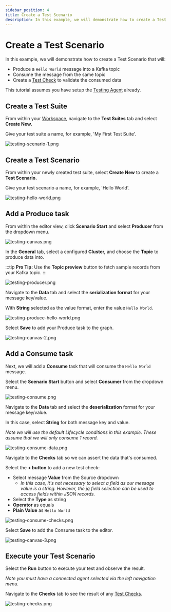 ```yaml
---
sidebar_position: 4
title: Create a Test Scenario
description: In this example, we will demonstrate how to create a Test Scenario.
---
```


# Create a Test Scenario

In this example, we will demonstrate how to create a Test Scenario that will:

- Produce a `Hello World` message into a Kafka topic
- Consume the message from the same topic
- Create a [Test Check](/platform/testing/features/building-tests/test-checks/) to validate the consumed data

This tutorial assumes you have setup the [Testing Agent](/platform/testing/getting-started/install-the-testing-agent/) already.

## Create a Test Suite

From within your [Workspace](/platform/testing/features/workspace/), navigate to the **Test Suites** tab and select **Create New.**

Give your test suite a name, for example, 'My First Test Suite'.

![testing-scenario-1.png](/img/testing/hello-world/testing-scenario-1.png)

## Create a Test Scenario

From within your newly created test suite, select **Create New** to create a **Test Scenario.**

Give your test scenario a name, for example, 'Hello World'.

![testing-hello-world.png](/img/testing/hello-world/testing-hello-world.png)

## Add a Produce task

From within the editor view, click **Scenario Start** and select **Producer** from the dropdown menu.

![testing-canvas.png](/img/testing/hello-world/testing-canvas.png)

In the **General** tab, select a configured **Cluster,** and choose the **Topic** to produce data into.

:::tip **Pro Tip:** Use the **Topic preview** button to fetch sample records from your Kafka topic.
:::

![testing-producer.png](/img/testing/hello-world/testing-producer.png)

Navigate to the **Data** tab and select the **serialization format** for your message key/value.

With **String** selected as the value format, enter the value `Hello World`.

![testing-produce-hello-world.png](/img/testing/hello-world/testing-produce-hello-world.png)

Select **Save** to add your Produce task to the graph.

![testing-canvas-2.png](/img/testing/hello-world/testing-canvas-2.png)

## Add a Consume task

Next, we will add a **Consume** task that will consume the `Hello World` message.

Select the **Scenario Start** button and select **Consumer** from the dropdown menu.

![testing-consume.png](/img/testing/hello-world/testing-consume.png)

Navigate to the **Data** tab and select the **deserialization** format for your message key/value.&#x20;

In this case, select **String** for both message key and value.

_Note we will use the default Lifecycle conditions in this example. These assume that we will only consume 1 record._

![testing-consume-data.png](/img/testing/hello-world/testing-consume-data.png)

Navigate to the **Checks** tab so we can assert the data that's consumed.

Select the **+ button** to add a new test check:

- Select message **Value** from the Source dropdown
  - _In this case, it's not necessary to select a field as our message value is a string. However, the jq field selection can be used to access fields within JSON records._
- Select the **Type** as string
- **Operator** as equals
- **Plain Value** as `Hello World`

![testing-consume-checks.png](/img/testing/hello-world/testing-consume-checks.png)

Select **Save** to add the Consume task to the editor.

![testing-canvas-3.png](/img/testing/hello-world/testing-canvas-3.png)

## Execute your Test Scenario

Select the **Run** button to execute your test and observe the result.&#x20;

_Note you must have a connected agent selected via the left navigation menu._

Navigate to the **Checks** tab to see the result of any [Test Checks](/platform/testing/features/building-tests/test-checks/).

![testing-checks.png](/img/testing/hello-world/testing-checks.png)
